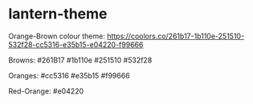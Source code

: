 # lantern-theme
Orange-Brown colour theme:
https://coolors.co/261b17-1b110e-251510-532f28-cc5316-e35b15-e04220-f99666

Browns: 
#261B17
#1b110e
#251510
#532f28

Oranges:
#cc5316
#e35b15
#f99666

Red-Orange:
#e04220
